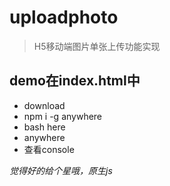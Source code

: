 # uploadphoto
> H5移动端图片单张上传功能实现
## demo在index.html中 
- download 
- npm i -g anywhere 
- bash here 
- anywhere 
- 查看console

*觉得好的给个星哦，原生js* 
